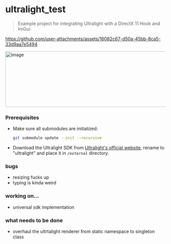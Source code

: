 # ultralight_test

> Example project for integrating Ultralight with a DirectX 11 Hook and ImGui.

https://github.com/user-attachments/assets/16082c67-d50a-45bb-8ca5-33d9aa7e5494

<img width="988" height="175" alt="image" src="https://github.com/user-attachments/assets/5c3ecd77-c8c2-4080-a9ed-1b95b9f6234e" />

### Prerequisites

- Make sure all submodules are initialized:

  ```bash
  git submodule update --init --recursive
  ```

- Download the Ultralight SDK from [Ultralight's official website](https://ultralig.ht/), rename to "ultralight" and place it in `/external` directory.

### bugs

- resizing fucks up
- typing is kinda weird

### working on...

- universal sdk implementation

### what needs to be done

- overhaul the ultrtalight renderer from static namespace to singleton class

